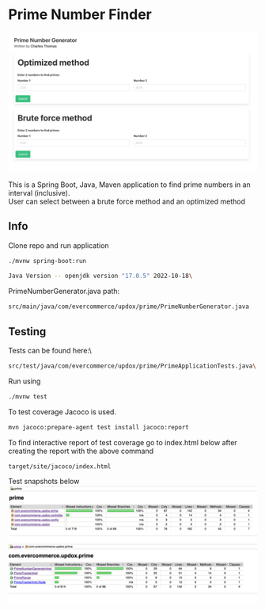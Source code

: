 # Prime Number Finder
![Error](/src/main/resources/static/img/main.png?raw=true "Main")

This is a Spring Boot, Java, Maven application to find prime numbers in an interval (inclusive).\
User can select between a brute force method and an optimized method


## Info
Clone repo and run application
```bash
./mvnw spring-boot:run
```
```bash
Java Version -- openjdk version "17.0.5" 2022-10-18\
```
PrimeNumberGenerator.java path:
```bash
src/main/java/com/evercommerce/updox/prime/PrimeNumberGenerator.java
```

## Testing
Tests can be found here:\
```bash
src/test/java/com/evercommerce/updox/prime/PrimeApplicationTests.java\
```
Run using
```bash
./mvnw test
```

To test coverage Jacoco is used.
```bash
mvn jacoco:prepare-agent test install jacoco:report
```

To find interactive report of test coverage go to index.html below after creating the report with the above command
```bash
target/site/jacoco/index.html
```

Test snapshots below\
![Error](/src/main/resources/static/img/coverage1.png?raw=true "Coverage 1")
![Error](/src/main/resources/static/img/coverage2.png?raw=true "Coverage 2")